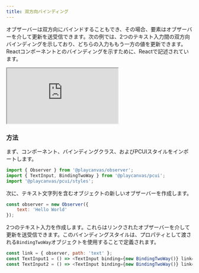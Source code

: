 ```yaml
---
title: 双方向バインディング
---
```


オブザーバーは双方向にバインドすることもでき、その場合、要素はオブザーバーを介して更新を送受信できます。次の例では、2つのテキスト入力間の双方向バインディングを示しており、どちらの入力ももう一方の値を更新できます。Reactコンポーネントとのバインディングを示すために、Reactで記述されています。

<div className='iframe-container'>
    <iframe src="https://playcanvas.github.io/pcui/storybook/iframe?id=examples-bindingtwoway--main&viewMode=story"></iframe>
</div>

### 方法

まず、コンポーネント、バインディングクラス、およびPCUIスタイルをインポートします。

```javascript
import { Observer } from '@playcanvas/observer';
import { TextInput, BindingTwoWay } from '@playcanvas/pcui';
import '@playcanvas/pcui/styles';
```

次に、テキスト文字列を含むオブジェクトの新しいオブザーバーを作成します。

```javascript
const observer = new Observer({
    text: 'Hello World'
});
```

2つのテキスト入力を作成します。これらはリンクされたオブザーバーを介して更新を送受信できます。このバインディングスタイルは、プロパティとして渡される`BindingTwoWay`オブジェクトを使用することで定義されます。

```javascript
const link = { observer, path: 'text' };
const TextInput1 = () => <TextInput binding={new BindingTwoWay()} link={link} />
const TextInput2 = () => <TextInput binding={new BindingTwoWay()} link={link} />
```
